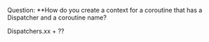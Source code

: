 Question:
**How do you create a context for a coroutine that has a Dispatcher and a coroutine name?
<div class="hint">
  Dispatchers.xx + ??
</div>
